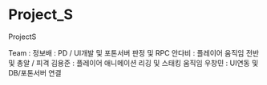 # Project_S
ProjectS

Team : 
정보배 : PD / UI개발 및 포톤서버 판정 및 RPC
안다비 : 플레이어 움직임 전반 및 총알 / 피격
김용준 : 플레이어 애니메이션 리깅 및 스태킹 움직임
우창민 : UI연동 및 DB/포톤서버 연결
